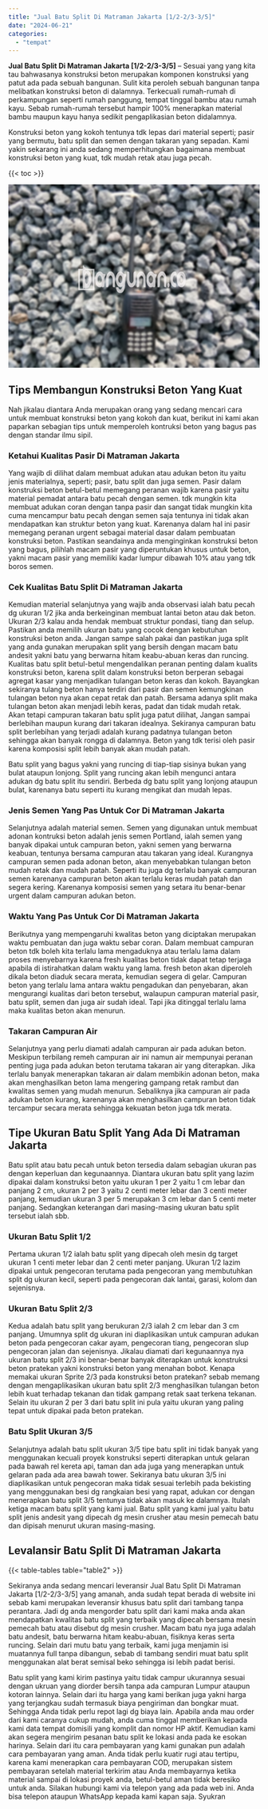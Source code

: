 ```yaml
---
title: "Jual Batu Split Di Matraman Jakarta [1/2-2/3-3/5]"
date: "2024-06-21"
categories: 
  - "tempat"
---
```


**Jual Batu Split Di Matraman Jakarta \[1/2-2/3-3/5\]** – Sesuai yang yang kita tau bahwasanya konstruksi beton merupakan komponen konstruksi yang patut ada pada sebuah bangunan. Sulit kita peroleh sebuah bangunan tanpa melibatkan konstruksi beton di dalamnya. Terkecuali rumah-rumah di perkampungan seperti rumah panggung, tempat tinggal bambu atau rumah kayu. Sebab rumah-rumah tersebut hampir 100% menerapkan material bambu maupun kayu hanya sedikit pengaplikasian beton didalamnya.

Konstruksi beton yang kokoh tentunya tdk lepas dari material seperti; pasir yang bermutu, batu split dan semen dengan takaran yang sepadan. Kami yakin sekarang ini anda sedang memperhitungkan bagaimana membuat konstruksi beton yang kuat, tdk mudah retak atau juga pecah.

{{< toc >}}

![Jual Batu Split Di Matraman Jakarta [1/2-2/3-3/5]](/images/jual-batu-split-24.png)

## Tips Membangun Konstruksi Beton Yang Kuat

Nah jikalau diantara Anda merupakan orang yang sedang mencari cara untuk membuat konstruksi beton yang kokoh dan kuat, berikut ini kami akan paparkan sebagian tips untuk memperoleh kontruksi beton yang bagus pas dengan standar ilmu sipil.

### Ketahui Kualitas Pasir Di Matraman Jakarta

Yang wajib di dilihat dalam membuat adukan atau adukan beton itu yaitu jenis materialnya, seperti; pasir, batu split dan juga semen. Pasir dalam konstruksi beton betul-betul memegang peranan wajib karena pasir yaitu material pemadat antara batu pecah dengan semen. tdk mungkin kita membuat adukan coran dengan tanpa pasir dan sangat tidak mungkin kita cuma mencampur batu pecah dengan semen saja tentunya ini tidak akan mendapatkan kan struktur beton yang kuat. Karenanya dalam hal ini pasir memegang peranan urgent sebagai material dasar dalam pembuatan konstruksi beton. Pastikan seandainya anda menginginkan konstruksi beton yang bagus, pilihlah macam pasir yang diperuntukan khusus untuk beton, yakni macam pasir yang memiliki kadar lumpur dibawah 10% atau yang tdk boros semen.

### Cek Kualitas Batu Split Di Matraman Jakarta

Kemudian material selanjutnya yang wajib anda observasi ialah batu pecah dg ukuran 1/2 jika anda berkeinginan membuat lantai beton atau dak beton. Ukuran 2/3 kalau anda hendak membuat struktur pondasi, tiang dan selup. Pastikan anda memilih ukuran batu yang cocok dengan kebutuhan konstruksi beton anda. Jangan sampe salah pakai dan pastikan juga split yang anda gunakan merupakan split yang bersih dengan macam batu andesit yakni batu yang berwarna hitam keabu-abuan keras dan runcing. Kualitas batu split betul-betul mengendalikan peranan penting dalam kualits konstruksi beton, karena split dalam konstruksi beton berperan sebagai agregat kasar yang menjadikan tulangan beton keras dan kokoh. Bayangkan sekiranya tulang beton hanya terdiri dari pasir dan semen kemungkinan tulangan beton nya akan cepat retak dan patah. Bersama adanya split maka tulangan beton akan menjadi lebih keras, padat dan tidak mudah retak. Akan tetapi campuran takaran batu split juga patut dilihat, Jangan sampai berlebihan maupun kurang dari takaran idealnya. Sekiranya campuran batu split berlebihan yang terjadi adalah kurang padatnya tulangan beton sehingga akan banyak rongga di dalamnya. Beton yang tdk terisi oleh pasir karena komposisi split lebih banyak akan mudah patah.

Batu split yang bagus yakni yang runcing di tiap-tiap sisinya bukan yang bulat ataupun lonjong. Split yang runcing akan lebih mengunci antara adukan dg batu split itu sendiri. Berbeda dg batu split yang lonjong ataupun bulat, karenanya batu seperti itu kurang mengikat dan mudah lepas.

### Jenis Semen Yang Pas Untuk Cor Di Matraman Jakarta

Selanjutnya adalah material semen. Semen yang digunakan untuk membuat adonan kontruksi beton adalah jenis semen Portland, ialah semen yang banyak dipakai untuk campuran beton, yakni semen yang berwarna keabuan, tentunya bersama campuran atau takaran yang ideal. Kurangnya campuran semen pada adonan beton, akan menyebabkan tulangan beton mudah retak dan mudah patah. Seperti itu juga dg terlalu banyak campuran semen karenanya campuran beton akan terlalu keras mudah patah dan segera kering. Karenanya komposisi semen yang setara itu benar-benar urgent dalam campuran adukan beton.

### Waktu Yang Pas Untuk Cor Di Matraman Jakarta

Berikutnya yang mempengaruhi kwalitas beton yang diciptakan merupakan waktu pembuatan dan juga waktu sebar coran. Dalam membuat campuran beton tdk boleh kita terlalu lama mengaduknya atau terlalu lama dalam proses menyebarnya karena fresh kualitas beton tidak dapat tetap terjaga apabila di istirahatkan dalam waktu yang lama. fresh beton akan diperoleh dikala beton diaduk secara merata, kemudian segera di gelar. Campuran beton yang terlalu lama antara waktu pengadukan dan penyebaran, akan mengurangi kualitas dari beton tersebut, walaupun campuran material pasir, batu split, semen dan juga air sudah ideal. Tapi jika ditinggal terlalu lama maka kualitas beton akan menurun.

### Takaran Campuran Air

Selanjutnya yang perlu diamati adalah campuran air pada adukan beton. Meskipun terbilang remeh campuran air ini namun air mempunyai peranan penting juga pada adukan beton terutama takaran air yang diterapkan. Jika terlalu banyak menerapkan takaran air dalam membikin adonan beton, maka akan menghasilkan beton lama mengering gampang retak rambut dan kwalitas semen yang mudah menurun. Sebaliknya jika campuran air pada adukan beton kurang, karenanya akan menghasilkan campuran beton tidak tercampur secara merata sehingga kekuatan beton juga tdk merata.

## Tipe Ukuran Batu Split Yang Ada Di Matraman Jakarta

Batu split atau batu pecah untuk beton tersedia dalam sebagian ukuran pas dengan keperluan dan kegunaannya. Diantara ukuran batu split yang lazim dipakai dalam konstruksi beton yaitu ukuran 1 per 2 yaitu 1 cm lebar dan panjang 2 cm, ukuran 2 per 3 yaitu 2 centi meter lebar dan 3 centi meter panjang, kemudian ukuran 3 per 5 merupakan 3 cm lebar dan 5 centi meter panjang. Sedangkan keterangan dari masing-masing ukuran batu split tersebut ialah sbb.

### Ukuran Batu Split 1/2

Pertama ukuran 1/2 ialah batu split yang dipecah oleh mesin dg target ukuran 1 centi meter lebar dan 2 centi meter panjang. Ukuran 1/2 lazim dipakai untuk pengecoran terutama pada pengecoran yang membutuhkan split dg ukuran kecil, seperti pada pengecoran dak lantai, garasi, kolom dan sejenisnya.

### Ukuran Batu Split 2/3

Kedua adalah batu split yang berukuran 2/3 ialah 2 cm lebar dan 3 cm panjang. Umumnya split dg ukuran ini diaplikasikan untuk campuran adukan beton pada pengecoran cakar ayam, pengecoran tiang, pengecoran slup pengecoran jalan dan sejenisnya. Jikalau diamati dari kegunaannya nya ukuran batu split 2/3 ini benar-benar banyak diterapkan untuk konstruksi beton pratekan yakni konstruksi beton yang menahan bobot. Kenapa memakai ukuran Sprite 2/3 pada konstruksi beton pratekan? sebab memang dengan mengaplikasikan ukuran batu split 2/3 menghasilkan tulangan beton lebih kuat terhadap tekanan dan tidak gampang retak saat terkena tekanan. Selain itu ukuran 2 per 3 dari batu split ini pula yaitu ukuran yang paling tepat untuk dipakai pada beton pratekan.

### Batu Split Ukuran 3/5

Selanjutnya adalah batu split ukuran 3/5 tipe batu split ini tidak banyak yang menggunakan kecuali proyek konstruksi seperti diterapkan untuk gelaran pada bawah rel kereta api, taman dan ada juga yang menerapkan untuk gelaran pada ada area bawah tower. Sekiranya batu ukuran 3/5 ini diaplikasikan untuk pengecoran maka tidak sesuai terlebih pada bekisting yang menggunakan besi dg rangkaian besi yang rapat, adukan cor dengan menerapkan batu split 3/5 tentunya tidak akan masuk ke dalamnya. Itulah ketiga macam batu split yang kami jual. Batu split yang kami jual yaitu batu split jenis andesit yang dipecah dg mesin crusher atau mesin pemecah batu dan dipisah menurut ukuran masing-masing.

## Levalansir Batu Split Di Matraman Jakarta

{{< table-tables table="table2" >}}

Sekiranya anda sedang mencari leveransir Jual Batu Split Di Matraman Jakarta \[1/2-2/3-3/5\] yang amanah, anda sudah tepat berada di website ini sebab kami merupakan leveransir khusus batu split dari tambang tanpa perantara. Jadi dg anda mengorder batu split dari kami maka anda akan mendapatkan kwalitas batu split yang terbaik yang dipecah bersama mesin pemecah batu atau disebut dg mesin crusher. Macam batu nya juga adalah batu andesit, batu berwarna hitam keabu-abuan, fisiknya keras serta runcing. Selain dari mutu batu yang terbaik, kami juga menjamin isi muatannya full tanpa dibangun, sebab di tambang sendiri muat batu split menggunakan alat berat semisal beko sehingga isi lebih padat berisi.

Batu split yang kami kirim pastinya yaitu tidak campur ukurannya sesuai dengan ukruan yang diorder bersih tanpa ada campuran Lumpur ataupun kotoran lainnya. Selain dari itu harga yang kami berikan juga yakni harga yang terjangkau sudah termasuk biaya pengiriman dan bongkar muat. Sehingga Anda tidak perlu repot lagi dg biaya lain. Apabila anda mau order dari kami caranya cukup mudah, anda cuma tinggal memberikan kepada kami data tempat domisili yang komplit dan nomor HP aktif. Kemudian kami akan segera mengirim pesanan batu split ke lokasi anda pada ke esokan harinya. Selain dari itu cara pembayaran yang kami gunakan pun adalah cara pembayaran yang aman. Anda tidak perlu kuatir rugi atau tertipu, karena kami menerapkan cara pembayaran COD, merupakan sistem pembayaran setelah material terkirim atau Anda membayarnya ketika material sampai di lokasi proyek anda, betul-betul aman tidak beresiko untuk anda. Silakan hubungi kami via telepon yang ada pada web ini. Anda bisa telepon ataupun WhatsApp kepada kami kapan saja. Syukran
